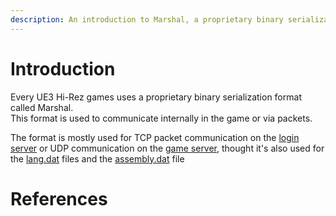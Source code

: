 ```yaml
---
description: An introduction to Marshal, a proprietary binary serialization format used in Hi-Rez UE3 games for internal and network communication.
---
```


# Introduction

Every UE3 Hi-Rez games uses a proprietary binary serialization format called Marshal.<br/>
This format is used to communicate internally in the game or via packets.

The format is mostly used for TCP packet communication on the [login server](/marshal/servers/login-server) or UDP communication on the [game server](/marshal/servers/game-server), thought it's also used for the [lang.dat](/marshal/files/lang) files and the [assembly.dat](/marshal/files/assembly) file

# References

[^1]: https://en.wikipedia.org/wiki/Serialization

